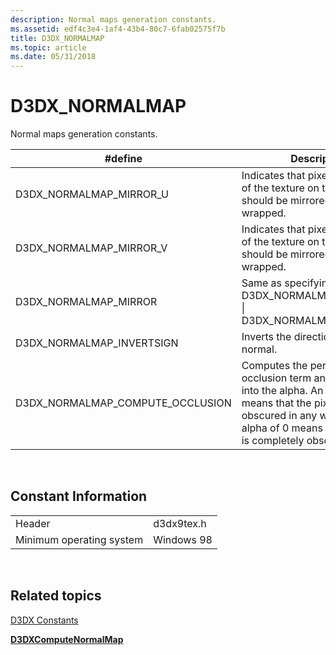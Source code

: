```yaml
---
description: Normal maps generation constants.
ms.assetid: edf4c3e4-1af4-43b4-80c7-6fab02575f7b
title: D3DX_NORMALMAP
ms.topic: article
ms.date: 05/31/2018
---
```


# D3DX\_NORMALMAP

Normal maps generation constants.



| \#define                            | Description                                                                                                                                                                                        |
|-------------------------------------|----------------------------------------------------------------------------------------------------------------------------------------------------------------------------------------------------|
| D3DX\_NORMALMAP\_MIRROR\_U          | Indicates that pixels off the edge of the texture on the u-axis should be mirrored, not wrapped.                                                                                                   |
| D3DX\_NORMALMAP\_MIRROR\_V          | Indicates that pixels off the edge of the texture on the v-axis should be mirrored, not wrapped.                                                                                                   |
| D3DX\_NORMALMAP\_MIRROR             | Same as specifying D3DX\_NORMALMAP\_MIRROR\_U \| D3DX\_NORMALMAP\_MIRROR\_V.                                                                                                                       |
| D3DX\_NORMALMAP\_INVERTSIGN         | Inverts the direction of each normal.                                                                                                                                                              |
| D3DX\_NORMALMAP\_COMPUTE\_OCCLUSION | Computes the per-pixel occlusion term and encodes it into the alpha. An alpha of 1 means that the pixel is not obscured in any way, and an alpha of 0 means that the pixel is completely obscured. |



 

## Constant Information



|                          |            |
|--------------------------|------------|
| Header                   | d3dx9tex.h |
| Minimum operating system | Windows 98 |



 

## Related topics

<dl> <dt>

[D3DX Constants](dx9-graphics-reference-d3dx-constants.md)
</dt> <dt>

[**D3DXComputeNormalMap**](d3dxcomputenormalmap.md)
</dt> </dl>

 

 



